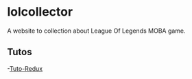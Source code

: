 # lolcollector

A website to collection about League Of Legends MOBA game.


## Tutos
-[Tuto-Redux](https://github.com/happypoulp/redux-tutorial/)
